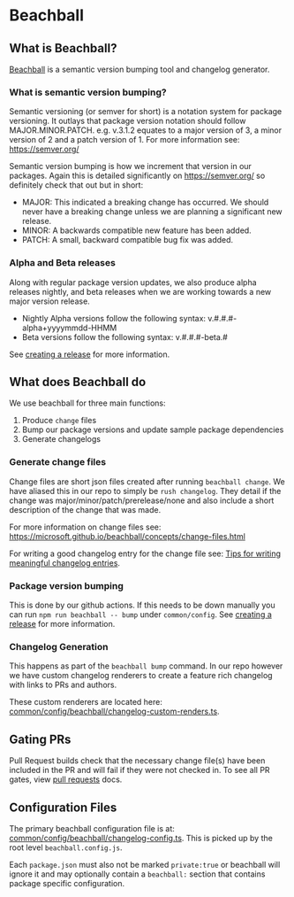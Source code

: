# Beachball

## What is Beachball?

[Beachball](https://microsoft.github.io/beachball/) is a semantic version bumping tool and changelog generator.

### What is semantic version bumping?

Semantic versioning (or semver for short) is a notation system for package versioning. It outlays that package version notation should follow MAJOR.MINOR.PATCH. e.g. v.3.1.2 equates to a major version of 3, a minor version of 2 and a patch version of 1. For more information see: <https://semver.org/>

Semantic version bumping is how we increment that version in our packages. Again this is detailed significantly on <https://semver.org/> so definitely check that out but in short:

* MAJOR: This indicated a breaking change has occurred. We should never have a breaking change unless we are planning a significant new release.
* MINOR: A backwards compatible new feature has been added.
* PATCH: A small, backward compatible bug fix was added.

### Alpha and Beta releases

Along with regular package version updates, we also produce alpha releases nightly, and beta releases when we are working towards a new major version release.

* Nightly Alpha versions follow the following syntax: v.#.#.#-alpha+yyyymmdd-HHMM
* Beta versions follow the following syntax: v.#.#.#-beta.#

See [creating a release](./creating-a-release.md) for more information.

## What does Beachball do

We use beachball for three main functions:

1. Produce `change` files
1. Bump our package versions and update sample package dependencies
1. Generate changelogs

### Generate change files

Change files are short json files created after running `beachball change`. We have aliased this in our repo to simply be `rush changelog`. They detail if the change was major/minor/patch/prerelease/none and also include a short description of the change that was made.

For more information on change files see: <https://microsoft.github.io/beachball/concepts/change-files.html>

For writing a good changelog entry for the change file see: [Tips for writing meaningful changelog entries](../references/tips-for-writing-changelog-entries).

### Package version bumping

This is done by our github actions. If this needs to be down manually you can run `npm run beachball -- bump` under `common/config`.
See [creating a release](./creating-a-release.md) for more information.

### Changelog Generation

This happens as part of the `beachball bump` command. In our repo however we have custom changelog renderers to create a feature rich changelog with links to PRs and authors.

These custom renderers are located here: [common/config/beachball/changelog-custom-renders.ts](https://github.com/Azure/communication-ui-sdk/blob/main/common/config/beachball/changelog-custom-renders.ts).

## Gating PRs

Pull Request builds check that the necessary change file(s) have been included in the PR and will fail if they were not checked in.
To see all PR gates, view [pull requests](./pull-requests.md) docs.

## Configuration Files

The primary beachball configuration file is at: [common/config/beachball/changelog-config.ts](https://github.com/Azure/communication-ui-sdk/blob/main/common/config/beachball/changelog-config.ts). This is picked up by the root level `beachball.config.js`.

Each `package.json` must also not be marked `private:true` or beachball will ignore it and may optionally contain a `beachball:` section that contains package specific configuration.
